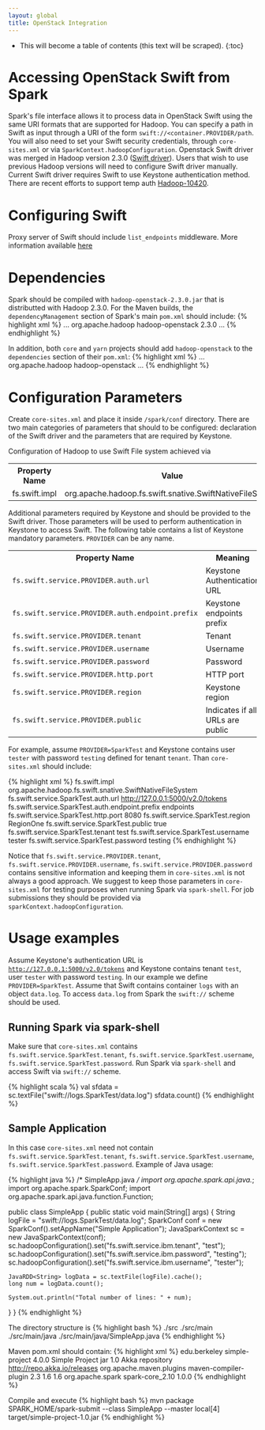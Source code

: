 ```yaml
---
layout: global
title: OpenStack Integration
---
```


* This will become a table of contents (this text will be scraped).
{:toc}


# Accessing OpenStack Swift from Spark

Spark's file interface allows it to process data in OpenStack Swift using the same URI 
formats that are supported for Hadoop. You can specify a path in Swift as input through a 
URI of the form <code>swift://<container.PROVIDER/path</code>. You will also need to set your 
Swift security credentials, through <code>core-sites.xml</code> or via
<code>SparkContext.hadoopConfiguration</code>. 
Openstack Swift driver was merged in Hadoop version 2.3.0
([Swift driver](https://issues.apache.org/jira/browse/HADOOP-8545)).
Users that wish to use previous Hadoop versions will need to configure Swift driver manually.
Current Swift driver requires Swift to use Keystone authentication method. There are recent efforts
to support temp auth [Hadoop-10420](https://issues.apache.org/jira/browse/HADOOP-10420).

# Configuring Swift 
Proxy server of Swift should include <code>list_endpoints</code> middleware. More information
available
[here](https://github.com/openstack/swift/blob/master/swift/common/middleware/list_endpoints.py)

# Dependencies

Spark should be compiled with <code>hadoop-openstack-2.3.0.jar</code> that is distributted with
Hadoop 2.3.0. For the Maven builds, the <code>dependencyManagement</code> section of Spark's main
<code>pom.xml</code> should include:
{% highlight xml %}
<dependencyManagement>
  ...
  <dependency>
    <groupId>org.apache.hadoop</groupId>
    <artifactId>hadoop-openstack</artifactId>
    <version>2.3.0</version>
  </dependency>
  ...
</dependencyManagement>
{% endhighlight %}

In addition, both <code>core</code> and <code>yarn</code> projects should add
<code>hadoop-openstack</code> to the <code>dependencies</code> section of their
<code>pom.xml</code>:
{% highlight xml %}
<dependencies>
  ...
  <dependency>
    <groupId>org.apache.hadoop</groupId>
    <artifactId>hadoop-openstack</artifactId>
  </dependency>
  ...
</dependencies>
{% endhighlight %}

# Configuration Parameters

Create <code>core-sites.xml</code> and place it inside <code>/spark/conf</code> directory.
There are two main categories of parameters that should to be configured: declaration of the
Swift driver and the parameters that are required by Keystone. 

Configuration of Hadoop to use Swift File system achieved via 

<table class="table">
<tr><th>Property Name</th><th>Value</th></tr>
<tr>
  <td>fs.swift.impl</td>
  <td>org.apache.hadoop.fs.swift.snative.SwiftNativeFileSystem</td>
</tr>
</table>

Additional parameters required by Keystone and should be provided to the Swift driver. Those 
parameters will be used to perform authentication in Keystone to access Swift. The following table 
contains a list of Keystone mandatory parameters. <code>PROVIDER</code> can be any name.

<table class="table">
<tr><th>Property Name</th><th>Meaning</th><th>Required</th></tr>
<tr>
  <td><code>fs.swift.service.PROVIDER.auth.url</code></td>
  <td>Keystone Authentication URL</td>
  <td>Mandatory</td>
</tr>
<tr>
  <td><code>fs.swift.service.PROVIDER.auth.endpoint.prefix</code></td>
  <td>Keystone endpoints prefix</td>
  <td>Optional</td>
</tr>
<tr>
  <td><code>fs.swift.service.PROVIDER.tenant</code></td>
  <td>Tenant</td>
  <td>Mandatory</td>
</tr>
<tr>
  <td><code>fs.swift.service.PROVIDER.username</code></td>
  <td>Username</td>
  <td>Mandatory</td>
</tr>
<tr>
  <td><code>fs.swift.service.PROVIDER.password</code></td>
  <td>Password</td>
  <td>Mandatory</td>
</tr>
<tr>
  <td><code>fs.swift.service.PROVIDER.http.port</code></td>
  <td>HTTP port</td>
  <td>Mandatory</td>
</tr>
<tr>
  <td><code>fs.swift.service.PROVIDER.region</code></td>
  <td>Keystone region</td>
  <td>Mandatory</td>
</tr>
<tr>
  <td><code>fs.swift.service.PROVIDER.public</code></td>
  <td>Indicates if all URLs are public</td>
  <td>Mandatory</td>
</tr>
</table>

For example, assume <code>PROVIDER=SparkTest</code> and Keystone contains user <code>tester</code> with password <code>testing</code>
defined for tenant <code>tenant</code>. Than <code>core-sites.xml</code> should include:

{% highlight xml %}
<configuration>
  <property>
    <name>fs.swift.impl</name>
    <value>org.apache.hadoop.fs.swift.snative.SwiftNativeFileSystem</value>
  </property>
  <property>
    <name>fs.swift.service.SparkTest.auth.url</name>
    <value>http://127.0.0.1:5000/v2.0/tokens</value>
  </property>
  <property>
    <name>fs.swift.service.SparkTest.auth.endpoint.prefix</name>
    <value>endpoints</value>
  </property>
    <name>fs.swift.service.SparkTest.http.port</name>
    <value>8080</value>
  </property>
  <property>
    <name>fs.swift.service.SparkTest.region</name>
    <value>RegionOne</value>
  </property>
  <property>
    <name>fs.swift.service.SparkTest.public</name>
    <value>true</value>
  </property>
  <property>
    <name>fs.swift.service.SparkTest.tenant</name>
    <value>test</value>
  </property>
  <property>
    <name>fs.swift.service.SparkTest.username</name>
    <value>tester</value>
  </property>
  <property>
    <name>fs.swift.service.SparkTest.password</name>
    <value>testing</value>
  </property>
</configuration>
{% endhighlight %}

Notice that
<code>fs.swift.service.PROVIDER.tenant</code>,
<code>fs.swift.service.PROVIDER.username</code>, 
<code>fs.swift.service.PROVIDER.password</code> contains sensitive information and keeping them in
<code>core-sites.xml</code> is not always a good approach.
We suggest to keep those parameters in <code>core-sites.xml</code> for testing purposes when running Spark
via <code>spark-shell</code>.
For job submissions they should be provided via <code>sparkContext.hadoopConfiguration</code>.

# Usage examples

Assume Keystone's authentication URL is <code>http://127.0.0.1:5000/v2.0/tokens</code> and Keystone contains tenant <code>test</code>, user <code>tester</code> with password <code>testing</code>. In our example we define <code>PROVIDER=SparkTest</code>. Assume that Swift contains container <code>logs</code> with an object <code>data.log</code>. To access <code>data.log</code> from Spark the <code>swift://</code> scheme should be used.


## Running Spark via spark-shell

Make sure that <code>core-sites.xml</code> contains <code>fs.swift.service.SparkTest.tenant</code>, <code>fs.swift.service.SparkTest.username</code>, 
<code>fs.swift.service.SparkTest.password</code>. Run Spark via <code>spark-shell</code> and access Swift via <code>swift://</code> scheme.

{% highlight scala %}
val sfdata = sc.textFile("swift://logs.SparkTest/data.log")
sfdata.count()
{% endhighlight %}


## Sample Application

In this case <code>core-sites.xml</code> need not contain <code>fs.swift.service.SparkTest.tenant</code>, <code>fs.swift.service.SparkTest.username</code>, 
<code>fs.swift.service.SparkTest.password</code>. Example of Java usage:

{% highlight java %}
/* SimpleApp.java */
import org.apache.spark.api.java.*;
import org.apache.spark.SparkConf;
import org.apache.spark.api.java.function.Function;

public class SimpleApp {
  public static void main(String[] args) {
    String logFile = "swift://logs.SparkTest/data.log";
    SparkConf conf = new SparkConf().setAppName("Simple Application");
    JavaSparkContext sc = new JavaSparkContext(conf);
    sc.hadoopConfiguration().set("fs.swift.service.ibm.tenant", "test");
    sc.hadoopConfiguration().set("fs.swift.service.ibm.password", "testing");
    sc.hadoopConfiguration().set("fs.swift.service.ibm.username", "tester");
    
    JavaRDD<String> logData = sc.textFile(logFile).cache();
    long num = logData.count();

    System.out.println("Total number of lines: " + num);
  }
}
{% endhighlight %}

The directory structure is 
{% highlight bash %}
./src
./src/main
./src/main/java
./src/main/java/SimpleApp.java
{% endhighlight %}

Maven pom.xml should contain:
{% highlight xml %}
<project>
  <groupId>edu.berkeley</groupId>
  <artifactId>simple-project</artifactId>
  <modelVersion>4.0.0</modelVersion>
  <name>Simple Project</name>
  <packaging>jar</packaging>
  <version>1.0</version>
  <repositories>
  <repository>
    <id>Akka repository</id>
    <url>http://repo.akka.io/releases</url>
  </repository>
  </repositories>
  <build>
	  <plugins>
	    <plugin>
	      <groupId>org.apache.maven.plugins</groupId>
	      <artifactId>maven-compiler-plugin</artifactId>
	      <version>2.3</version>
	      <configuration>
          <source>1.6</source>
          <target>1.6</target>
	      </configuration>
	    </plugin>
	  </plugins>
  </build>
  <dependencies>
	  <dependency> <!-- Spark dependency -->
	    <groupId>org.apache.spark</groupId>
	    <artifactId>spark-core_2.10</artifactId>
	    <version>1.0.0</version>
	  </dependency>
  </dependencies>
</project>
{% endhighlight %}

Compile and execute
{% highlight bash %}
mvn package
SPARK_HOME/spark-submit --class SimpleApp --master local[4] target/simple-project-1.0.jar
{% endhighlight %}
